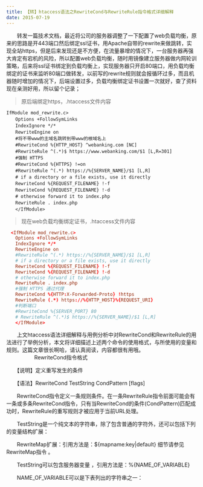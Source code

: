 ```yaml
---
title: 【转】htaccess语法之RewriteCond与RewriteRule指令格式详细解释
date: 2015-07-19
---
```


　　转发一篇技术文档，最近将公司的服务器调整了一下配置了web负载均衡，原来的思路是开443端口然后绑定ssl证书，用Apache自带的rewrite来做跳转，实现全站https，但是后来发现还是不方便，在流量暴增的情况下，一台服务器再强大肯定有宕机的风险，所以配置web负载均衡，随时用镜像建立服务器做内网轮训策略，后来将ssl证书绑定到负载均衡上，实现服务器只开启80端口，用负载均衡绑定的证书来监听80端口做转发，以前写的rewrite规则就会报循环过多，而且机器随时增加的情况下，后端设置过多，负载均衡绑定证书设置一次就好，查了资料现在亲测好用，所以留个记录；

>原后端绑定https，.htaccess文件内容


```
IfModule mod_rewrite.c>
　　Options +FollowSymLinks
　　IndexIgnore */*
　　RewriteEngine on
　　#将不带www的主域名跳转到带www的根域名上
　　#RewriteCond %{HTTP_HOST} ^webanking.com [NC]
　　#RewriteRule ^(.*)$ https://www.webanking.com/$1 [L,R=301]
　　#强制 HTTPS
　　#RewriteCond %{HTTPS} !=on
　　#RewriteRule ^(.*) https://%{SERVER_NAME}/$1 [L,R]
　　# if a directory or a file exists, use it directly
　　RewriteCond %{REQUEST_FILENAME} !-f
　　RewriteCond %{REQUEST_FILENAME} !-d
　　# otherwise forward it to index.php
　　RewriteRule . index.php
　　</IfModule>
```


>现在web负载均衡绑定证书，.htaccess文件内容

```conf
　<IfModule mod_rewrite.c>
　　Options +FollowSymLinks
　　IndexIgnore */*
　　RewriteEngine on
　　#RewriteRule ^(.*) https://%{SERVER_NAME}/$1 [L,R]
　　# if a directory or a file exists, use it directly
　　RewriteCond %{REQUEST_FILENAME} !-f
　　RewriteCond %{REQUEST_FILENAME} !-d
　　# otherwise forward it to index.php
　　RewriteRule . index.php
　　#强制 HTTPS 通过代理
　　RewriteCond %{HTTP:X-Forwarded-Proto} !https
　　RewriteRule (.*) https://%{HTTP_HOST}%{REQUEST_URI}
　　#判断端口
　　#RewriteCond %{SERVER_PORT} 80
　　# RewriteRule ^(.*)$ https://%{SERVER_NAME}/$1 [L,R]
　　</IfModule>
```

　　上文htaccess语法详细解释与用例分析中对RewriteCond和RewriteRule的用法进行了举例分析，本文将详细描述上述两个命令的使用格式，与所使用的变量和规则。这篇文章很长啊哈，请认真阅读，内容都很有用哦。
　　
　　　RewriteCond指令格式

　　【说明】定义重写发生的条件

　　【语法】RewriteCond TestString CondPattern [flags]

　　RewriteCond指令定义一条规则条件。在一条RewriteRule指令前面可能会有一条或多条RewriteCond指令，只有当RewriteCond的条件(CondPattern)匹配成功时，RewriteRule的重写规则才被应用于当前URL处理。

　　TestString是一个纯文本的字符串，除了包含普通的字符外，还可以包括下列的变量结构扩展：

　　RewriteMap扩展：引用方法是：${mapname:key|default} 细节请参见RewriteMap指令 。

　　TestString可以包含服务器变量 ，引用方法是：%{NAME_OF_VARIABLE}

　　NAME_OF_VARIABLE可以是下表列出的字符串之一：


